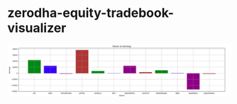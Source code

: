 # zerodha-equity-tradebook-visualizer

![alt text](https://github.com/impiyush83/zerodha-equity-tradebook-visualizer/blob/master/output.png?raw=true)
